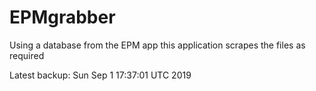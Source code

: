 # EPMgrabber
Using a database from the EPM app this application scrapes the files as required


Latest backup: Sun Sep 1 17:37:01 UTC 2019

